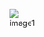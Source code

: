 <!DOCTYPE html>
<html>
    <head>
        <link href="https://cdn.jsdelivr.net/npm/bootstrap@5.2.0-beta1/dist/css/bootstrap.min.css" rel="stylesheet" integrity="sha384-0evHe/X+R7YkIZDRvuzKMRqM+OrBnVFBL6DOitfPri4tjfHxaWutUpFmBp4vmVor" crossorigin="anonymous">
        <title>1000 coders</title>
    </head>
        <body>
        <main class="coders-task">
            <section class="column">
                <figure class="col-sd-6 col-12">
                    <img class="w-80" src="https://usonyx.net/wp-content/uploads/hack.png">
                    <figcaption>image1</figcaption>
                </figure>
                </section>
            </main>
                <script src="https://cdn.jsdelivr.net/npm/bootstrap@5.2.0-beta1/dist/js/bootstrap.bundle.min.js" integrity="sha384-pprn3073KE6tl6bjs2QrFaJGz5/SUsLqktiwsUTF55Jfv3qYSDhgCecCxMW52nD2" crossorigin="anonymous"></script>
        </body>
 </html>
